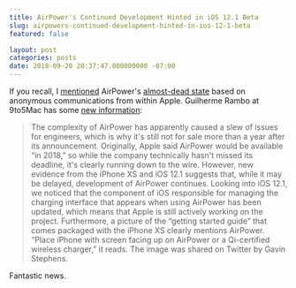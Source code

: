 ```yaml
---
title: AirPower's Continued Development Hinted in iOS 12.1 Beta
slug: airpowers-continued-development-hinted-in-ios-12-1-beta
featured: false

layout: post
categories: posts
date: 2018-09-20 20:37:47.000000000 -07:00
---
```


If you recall, I [mentioned](/additional-details-about-what-happened-to-airpower/) AirPower's [almost-dead state](/additional-details-about-what-happened-to-airpower/) based on anonymous communications from within Apple. Guilherme Rambo at 9to5Mac has some [new information](https://9to5mac.com/2018/09/20/airpower-referenced-in-iphone-xs-packaging-ios-12-1-code-shows-continuing-development/):

>  The complexity of AirPower has apparently caused a slew of issues for engineers, which is why it's still not for sale more than a year after its announcement. Originally, Apple said AirPower would be available “in 2018,” so while the company technically hasn't missed its deadline, it's clearly running down to the wire.
> However, new evidence from the iPhone XS and iOS 12.1 suggests that, while it may be delayed, development of AirPower continues.
>  Looking into iOS 12.1, we noticed that the component of iOS responsible for managing the charging interface that appears when using AirPower has been updated, which means that Apple is still actively working on the project.
> Furthermore, a picture of the “getting started guide” that comes packaged with the iPhone XS clearly mentions AirPower. “Place iPhone with screen facing up on AirPower or a Qi-certified wireless charger,” it reads. The image was shared on Twitter by Gavin Stephens.

Fantastic news.

